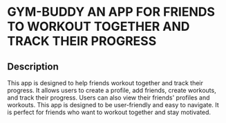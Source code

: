 # GYM-BUDDY AN APP FOR FRIENDS TO WORKOUT TOGETHER AND TRACK THEIR PROGRESS
## Description
This app is designed to help friends workout together and track their progress. It allows users to create a profile, add friends, create workouts, and track their progress. Users can also view their friends' profiles and workouts. This app is designed to be user-friendly and easy to navigate. It is perfect for friends who want to workout together and stay motivated.
